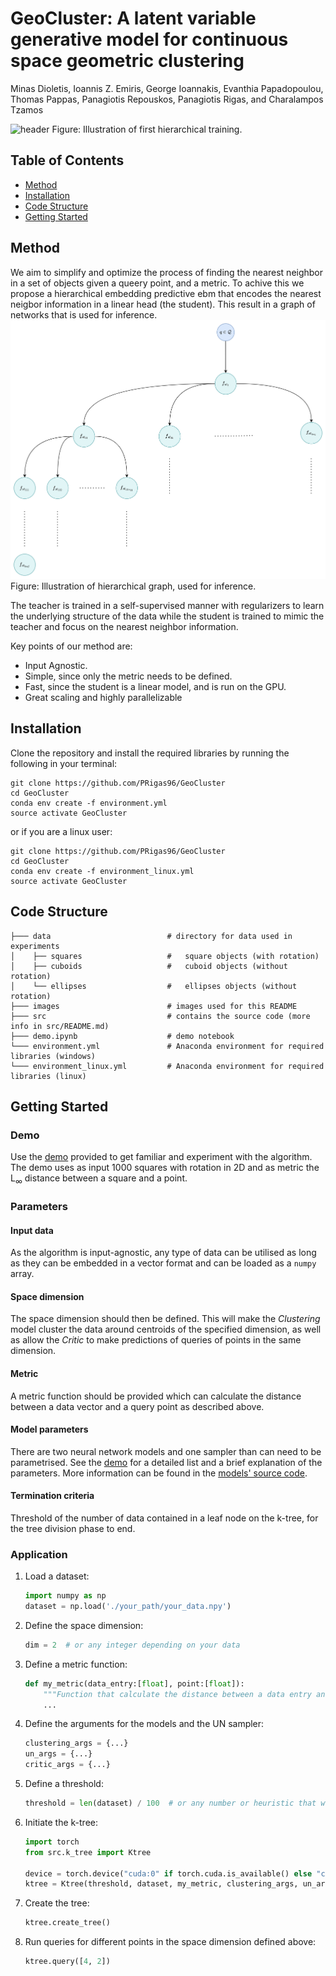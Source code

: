 # GeoCluster: A latent variable generative model for continuous space geometric clustering

Minas Dioletis, Ioannis Z. Emiris, George Ioannakis, Evanthia Papadopoulou, Thomas Pappas, Panagiotis Repouskos,
Panagiotis Rigas, and Charalampos Tzamos

![header](/dev/images/pipelineGeoCluster.png)
Figure: Illustration of first hierarchical training.

## Table of Contents
- [Method](#method)
- [Installation](#installation)
- [Code Structure](#code-structure)
- [Getting Started](#getting-started)

## Method

We aim to simplify and optimize the process of finding the nearest neighbor in a set of objects given a queery point, and a metric. To achive this we propose a hierarchical embedding predictive ebm that encodes the nearest neigbor information in a linear head (the student). This result in a graph of networks that is used for inference.
![header](/dev/images/inferenceGeoCluster.png)
Figure: Illustration of hierarchical graph, used for inference.

The teacher is trained in a self-supervised manner with regularizers to learn the underlying structure of the data while the student is trained to mimic the teacher and focus on the nearest neighbor information.

Key points of our method are:

- Input Agnostic.
- Simple, since only the metric needs to be defined.
- Fast, since the student is a linear model, and is run on the GPU.
- Great scaling and highly parallelizable

## Installation

Clone the repository and install the required libraries by running the following in your terminal:

```shell
git clone https://github.com/PRigas96/GeoCluster
cd GeoCluster
conda env create -f environment.yml
source activate GeoCluster
```

or if you are a linux user:

```shell
git clone https://github.com/PRigas96/GeoCluster
cd GeoCluster
conda env create -f environment_linux.yml
source activate GeoCluster
```

## Code Structure

```
├─── data                          # directory for data used in experiments
│    ├── squares                   #   square objects (with rotation)
│    ├── cuboids                   #   cuboid objects (without rotation)
│    └── ellipses                  #   ellipses objects (without rotation)
├─── images                        # images used for this README
├─── src                           # contains the source code (more info in src/README.md)
├─── demo.ipynb                    # demo notebook
└─── environment.yml               # Anaconda environment for required libraries (windows)
└─── environment_linux.yml         # Anaconda environment for required libraries (linux) 
```

## Getting Started

### Demo

Use the [demo](demo.ipynb) provided to get familiar and experiment with the algorithm.
The demo uses as input 1000 squares with rotation in 2D and as metric the L<sub>&infin;</sub> distance between a square and a point.

### Parameters

#### Input data
As the algorithm is input-agnostic, any type of data can be utilised as long as they can be embedded in a vector format and can be loaded as a `numpy` array.

#### Space dimension
The space dimension should then be defined.
This will make the *Clustering* model cluster the data around centroids of the specified dimension, as well as allow the *Critic* to make predictions of queries of points in the same dimension.

#### Metric
A metric function should be provided which can calculate the distance between a data vector and a query point as described above.

#### Model parameters
There are two neural network models and one sampler than can need to be parametrised.
See the [demo](demo.ipynb) for a detailed list and a brief explanation of the parameters.
More information can be found in the [models' source code](src/models.py).

#### Termination criteria
Threshold of the number of data contained in a leaf node on the k-tree, for the tree division phase to end.

### Application

1. Load a dataset:
    ```python
    import numpy as np
    dataset = np.load('./your_path/your_data.npy')
    ```
2. Define the space dimension:
    ```python
    dim = 2  # or any integer depending on your data
    ```
3. Define a metric function:
    ```python
    def my_metric(data_entry:[float], point:[float]):
        """Function that calculate the distance between a data entry and a point."""
        ...
    ```
4. Define the arguments for the models and the UN sampler:
    ```python
    clustering_args = {...}
    un_args = {...}
    critic_args = {...}
    ```
5. Define a threshold:
    ```python
    threshold = len(dataset) / 100  # or any number or heuristic that works for your data
    ```
6. Initiate the k-tree:
    ```python
    import torch
    from src.k_tree import Ktree
    
    device = torch.device("cuda:0" if torch.cuda.is_available() else "cpu")
    ktree = Ktree(threshold, dataset, my_metric, clustering_args, un_args, critic_args, device, dim)
    ```
7. Create the tree:
    ```python
    ktree.create_tree()
    ```
8. Run queries for different points in the space dimension defined above:
    ```python
    ktree.query([4, 2])
    ```
